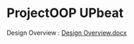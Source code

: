 # ProjectOOP UPbeat
Design Overview : [Design Overview.docx](https://github.com/gusntc/ProjectOOP/files/10684940/Design.Overview.docx)

